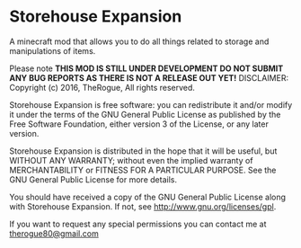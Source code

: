 # Storehouse Expansion
A minecraft mod that allows you to do all things related to storage and manipulations of items.

Please note **THIS MOD IS STILL UNDER DEVELOPMENT DO NOT SUBMIT ANY BUG REPORTS AS THERE IS NOT A RELEASE OUT YET!**
DISCLAIMER:
Copyright (c) 2016, TheRogue, All rights reserved.

Storehouse Expansion is free software: you can redistribute it and/or modify
it under the terms of the GNU General Public License as published by
the Free Software Foundation, either version 3 of the License, or
any later version.

Storehouse Expansion is distributed in the hope that it will be useful,
but WITHOUT ANY WARRANTY; without even the implied warranty of
MERCHANTABILITY or FITNESS FOR A PARTICULAR PURPOSE.  See the
GNU General Public License for more details.

You should have received a copy of the GNU General Public License
along with Storehouse Expansion.  If not, see <http://www.gnu.org/licenses/gpl>.

If you want to request any special permissions you can contact me at therogue80@gmail.com
